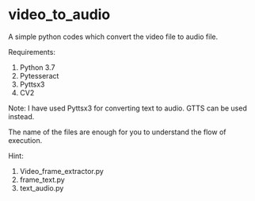 # video_to_audio
A simple python codes which convert the video file to audio file.

Requirements:
1. Python 3.7
2. Pytesseract
3. Pyttsx3 
4. CV2

Note: I have used Pyttsx3 for converting text to audio. GTTS can be used instead.

The name of the files are enough for you to understand the flow of execution. 



Hint:
1. Video_frame_extractor.py
2. frame_text.py
3. text_audio.py
